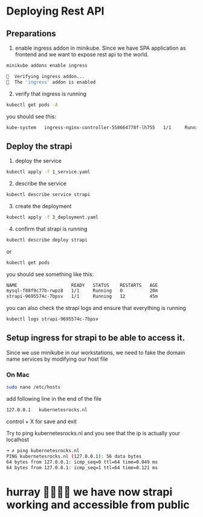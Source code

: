 # Deploying Rest API

## Preparations

1. enable ingress addon in minikube. 
Since we have SPA application as frontend and we want to expose rest api to the world.

```bash
minikube addons enable ingress
```

```bash
🔎  Verifying ingress addon...
🌟  The 'ingress' addon is enabled
```

2. verify that ingress is running

```bash
kubectl get pods -A
```

you should see this:

```bash
kube-system   ingress-nginx-controller-558664778f-lh755   1/1     Running     0          4m5s
```

## Deploy the strapi

1. deploy the service

```bash
kubectl apply -f 1_service.yaml
```

2. describe the service

```bash
kubectl describe service strapi
```

3. create the deployment

```bash
kubectl apply -f 3_deployment.yaml
```

4. confirm that strapi is running

```bash
kubectl describe deploy strapi
```

or 

```bash
kubectl get pods
```

you should see something like this:

```bash
NAME                    READY   STATUS    RESTARTS   AGE
mysql-f88f9c77b-rwpz8   1/1     Running   0          20m
strapi-9695574c-7bpsv   1/1     Running   12         45m
```

you can also check the strapi logs and ensure that everything is running

```bash
kubectl logs strapi-9695574c-7bpsv
```

## Setup ingress for strapi to be able to access it.

Since we use minikube in our workstations, we need to fake the domain name services by modifying our host file

### On Mac

```bash
sudo nano /etc/hosts
```

add following line in the end of the file 

```bash
127.0.0.1   kubernetesrocks.nl 
```

control + X for save and exit

Try to ping kubernetesrocks.nl and you see that the ip is actually your localhost

```bash
➜ ✗ ping kubernetesrocks.nl             
PING kubernetesrocks.nl (127.0.0.1): 56 data bytes
64 bytes from 127.0.0.1: icmp_seq=0 ttl=64 time=0.049 ms
64 bytes from 127.0.0.1: icmp_seq=1 ttl=64 time=0.121 ms
```
# hurray 🥳🥳🥳🥳 we have now strapi working and accessible from public
